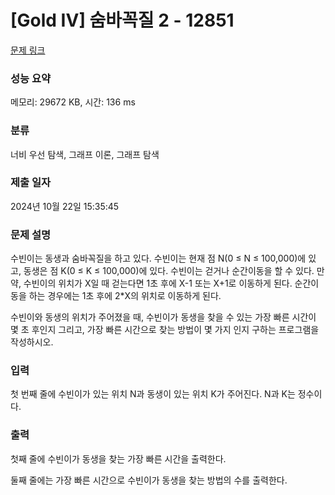 # [Gold IV] 숨바꼭질 2 - 12851 

[문제 링크](https://www.acmicpc.net/problem/12851) 

### 성능 요약

메모리: 29672 KB, 시간: 136 ms

### 분류

너비 우선 탐색, 그래프 이론, 그래프 탐색

### 제출 일자

2024년 10월 22일 15:35:45

### 문제 설명

<p>수빈이는 동생과 숨바꼭질을 하고 있다. 수빈이는 현재 점 N(0 ≤ N ≤ 100,000)에 있고, 동생은 점 K(0 ≤ K ≤ 100,000)에 있다. 수빈이는 걷거나 순간이동을 할 수 있다. 만약, 수빈이의 위치가 X일 때 걷는다면 1초 후에 X-1 또는 X+1로 이동하게 된다. 순간이동을 하는 경우에는 1초 후에 2*X의 위치로 이동하게 된다.</p>

<p>수빈이와 동생의 위치가 주어졌을 때, 수빈이가 동생을 찾을 수 있는 가장 빠른 시간이 몇 초 후인지 그리고, 가장 빠른 시간으로 찾는 방법이 몇 가지 인지 구하는 프로그램을 작성하시오.</p>

### 입력 

 <p>첫 번째 줄에 수빈이가 있는 위치 N과 동생이 있는 위치 K가 주어진다. N과 K는 정수이다.</p>

### 출력 

 <p>첫째 줄에 수빈이가 동생을 찾는 가장 빠른 시간을 출력한다.</p>

<p>둘째 줄에는 가장 빠른 시간으로 수빈이가 동생을 찾는 방법의 수를 출력한다.</p>

